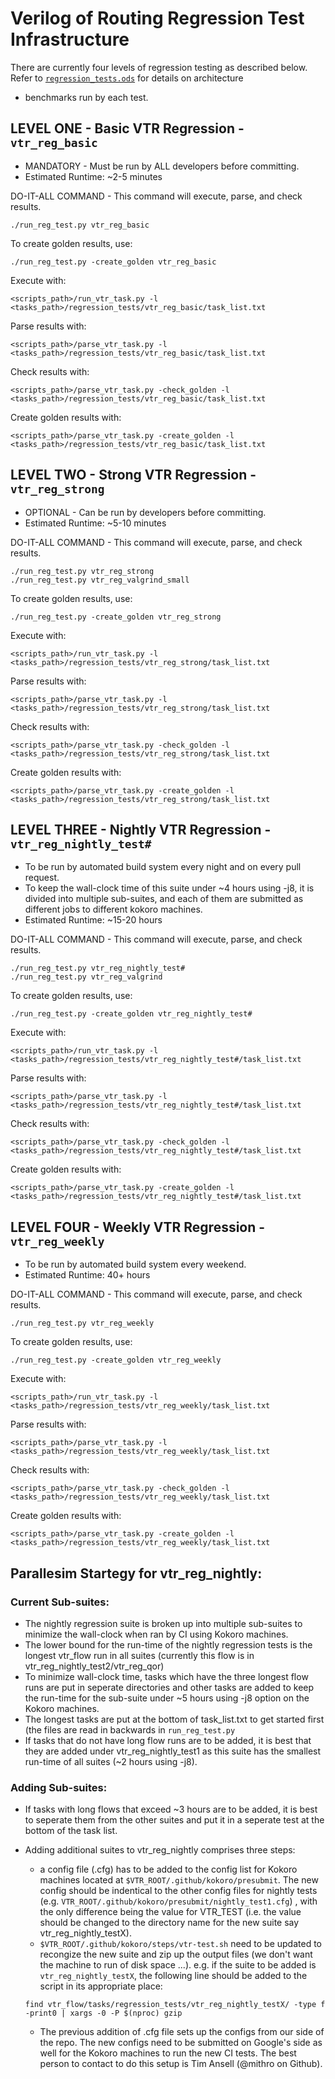 # Verilog of Routing Regression Test Infrastructure

There are currently four levels of regression testing as described below. Refer
to [`regression_tests.ods`](./regression_tests.ods) for details on architecture
+ benchmarks run by each test.

## LEVEL ONE - Basic VTR Regression - `vtr_reg_basic`

 * MANDATORY - Must be run by ALL developers before committing.
 * Estimated Runtime: ~2-5 minutes

DO-IT-ALL COMMAND - This command will execute, parse, and check results.
```
./run_reg_test.py vtr_reg_basic
```
To create golden results, use:
```
./run_reg_test.py -create_golden vtr_reg_basic
```

Execute with:
```
<scripts_path>/run_vtr_task.py -l <tasks_path>/regression_tests/vtr_reg_basic/task_list.txt
```

Parse results with:
```
<scripts_path>/parse_vtr_task.py -l <tasks_path>/regression_tests/vtr_reg_basic/task_list.txt
```

Check results with:
```
<scripts_path>/parse_vtr_task.py -check_golden -l <tasks_path>/regression_tests/vtr_reg_basic/task_list.txt
```

Create golden results with:
```
<scripts_path>/parse_vtr_task.py -create_golden -l <tasks_path>/regression_tests/vtr_reg_basic/task_list.txt
```

## LEVEL TWO - Strong VTR Regression - `vtr_reg_strong`

 * OPTIONAL - Can be run by developers before committing.
 * Estimated Runtime: ~5-10 minutes

DO-IT-ALL COMMAND - This command will execute, parse, and check results.
```
./run_reg_test.py vtr_reg_strong
./run_reg_test.py vtr_reg_valgrind_small
```
To create golden results, use:
```
./run_reg_test.py -create_golden vtr_reg_strong
```

Execute with:
```
<scripts_path>/run_vtr_task.py -l <tasks_path>/regression_tests/vtr_reg_strong/task_list.txt
```

Parse results with:
```
<scripts_path>/parse_vtr_task.py -l <tasks_path>/regression_tests/vtr_reg_strong/task_list.txt
```

Check results with:
```
<scripts_path>/parse_vtr_task.py -check_golden -l <tasks_path>/regression_tests/vtr_reg_strong/task_list.txt
```

Create golden results with:
```
<scripts_path>/parse_vtr_task.py -create_golden -l <tasks_path>/regression_tests/vtr_reg_strong/task_list.txt
```

## LEVEL THREE  - Nightly VTR Regression - `vtr_reg_nightly_test#`

 * To be run by automated build system every night and on every pull request.
 * To keep the wall-clock time of this suite under ~4 hours using -j8, it is divided into multiple sub-suites, and each of them are submitted as different jobs to different kokoro machines. 
 * Estimated Runtime: ~15-20 hours

DO-IT-ALL COMMAND - This command will execute, parse, and check results.
```
./run_reg_test.py vtr_reg_nightly_test#
./run_reg_test.py vtr_reg_valgrind
```

To create golden results, use:
```
./run_reg_test.py -create_golden vtr_reg_nightly_test#
```

Execute with:
```
<scripts_path>/run_vtr_task.py -l <tasks_path>/regression_tests/vtr_reg_nightly_test#/task_list.txt
```

Parse results with:
```
<scripts_path>/parse_vtr_task.py -l <tasks_path>/regression_tests/vtr_reg_nightly_test#/task_list.txt
```

Check results with:
```
<scripts_path>/parse_vtr_task.py -check_golden -l <tasks_path>/regression_tests/vtr_reg_nightly_test#/task_list.txt
```

Create golden results with:
```
<scripts_path>/parse_vtr_task.py -create_golden -l <tasks_path>/regression_tests/vtr_reg_nightly_test#/task_list.txt
```


## LEVEL FOUR - Weekly VTR Regression - `vtr_reg_weekly`

 * To be run by automated build system every weekend.
 * Estimated Runtime: 40+ hours

DO-IT-ALL COMMAND - This command will execute, parse, and check results.
```
./run_reg_test.py vtr_reg_weekly
```

To create golden results, use:
```
./run_reg_test.py -create_golden vtr_reg_weekly
```

Execute with:
```
<scripts_path>/run_vtr_task.py -l <tasks_path>/regression_tests/vtr_reg_weekly/task_list.txt
```

Parse results with:
```
<scripts_path>/parse_vtr_task.py -l <tasks_path>/regression_tests/vtr_reg_weekly/task_list.txt
```

Check results with:
```
<scripts_path>/parse_vtr_task.py -check_golden -l <tasks_path>/regression_tests/vtr_reg_weekly/task_list.txt
```

Create golden results with:
```
<scripts_path>/parse_vtr_task.py -create_golden -l <tasks_path>/regression_tests/vtr_reg_weekly/task_list.txt
```
## Parallesim Startegy for vtr_reg_nightly:
### Current Sub-suites:

  * The nightly regression suite is broken up into multiple sub-suites to minimize the wall-clock when ran by CI using Kokoro machines.
  * The lower bound for the run-time of the nightly regression tests is the longest vtr_flow run in all suites (currently this flow is in vtr_reg_nightly_test2/vtr_reg_qor)
  * To minimize wall-clock time, tasks which have the three longest flow runs are put in seperate directories and other tasks are added to keep the
    run-time for the sub-suite under ~5 hours using -j8 option on the Kokoro machines.
  * The longest tasks are put at the bottom of task_list.txt to get started first (the files are read in backwards in `run_reg_test.py`
  * If tasks that do not have long flow runs are to be added, it is best that they are added under vtr_reg_nightly_test1 as this suite has the smallest run-time
    of all suites (~2 hours using -j8).

### Adding Sub-suites:

  * If tasks with long flows that exceed ~3 hours are to be added, it is best to seperate them from the other suites and put it in a seperate test
    at the bottom of the task list.
  * Adding additional suites to vtr_reg_nightly comprises three steps:
    - a config file (.cfg) has to be added to the config list for Kokoro machines located at `$VTR_ROOT/.github/kokoro/presubmit`. The new config should be indentical to the other config files for nightly tests (e.g. `VTR_ROOT/.github/kokoro/presubmit/nightly_test1.cfg`) , with the only difference being the value for VTR_TEST (i.e. the value should be changed to the directory name for the new suite say vtr_reg_nightly_testX).  
    - `$VTR_ROOT/.github/kokoro/steps/vtr-test.sh` need to be updated to recongize the new suite and zip up the output files (we don't want the machine to run of disk space ...). e.g. if the suite to be added is `vtr_reg_nightly_testX`, the following line should be added to the script in its appropriate place:
    ```
    find vtr_flow/tasks/regression_tests/vtr_reg_nightly_testX/ -type f -print0 | xargs -0 -P $(nproc) gzip
    ```

    - The previous addition of .cfg file sets up the configs from our side of the repo. The new configs need to be submitted on Google's side as well for the Kokoro machines to run the new CI tests. The best person to contact to do this setup is Tim Ansell (@mithro on Github). 
